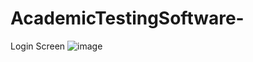 # AcademicTestingSoftware-

Login Screen
![image](https://github.com/AryanRai/AcademicTestingSoftware-/assets/31175254/4ffa10ea-123c-46fb-8991-49692db78442)

